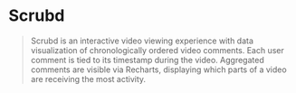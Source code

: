 # Scrubd
> Scrubd is an interactive video viewing experience with data visualization of chronologically ordered video comments. Each user comment is tied to its timestamp during the video. Aggregated comments are visible via Recharts, displaying which parts of a video are receiving the most activity.
